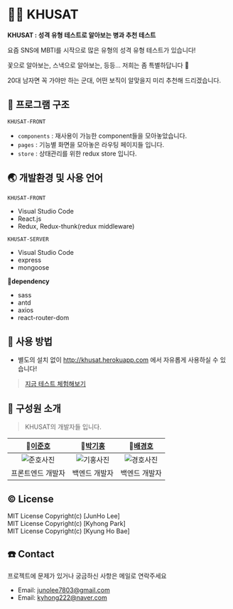 # 👨‍✈️ KHUSAT

**KHUSAT : 성격 유형 테스트로 알아보는 병과 추천 테스트**

요즘 SNS에 MBTI를 시작으로 많은 유형의 성격 유형 테스트가 있습니다!

꽃으로 알아보는, 스낵으로 알아보는,  등등... 저희는 좀 특별하답니다  👏

20대 남자면 꼭 가야만 하는 군대, 어떤 보직이 알맞을지 미리 추천해 드리겠습니다.


## 🔖 프로그램 구조

`KHUSAT-FRONT`

- `components` : 재사용이 가능한 component들을 모아놓았습니다.
- `pages` : 기능별 화면을 모아놓은 라우팅 페이지들 입니다.
- `store` : 상태관리를 위한 redux store 입니다.

## 🌏 개발환경 및 사용 언어

`KHUSAT-FRONT`

- Visual Studio Code
- React.js
- Redux, Redux-thunk(redux middleware)

`KHUSAT-SERVER`

- Visual Studio Code
- express
- mongoose

🌟**dependency**

- sass
- antd
- axios
- react-router-dom

## 🔎 사용 방법

- 별도의 설치 없이 http://khusat.herokuapp.com 에서 자유롭게 사용하실 수 있습니다!

> [지금 테스트 체험해보기](http://khusat.herokuapp.com)

## 👥 구성원 소개

> KHUSAT의 개발자들 입니다.

|🙋[이준호](https://github.com/juno7803)|🙋[박기홍](https://github.com/kyhong222)|🙋[배경호](https://github.com/backdrop9019)|
|:------:|:-----:|:-----:|
|![준호사진](https://khusinsa.s3.amazonaws.com/ljh.JPG)|![기홍사진](https://khusinsa.s3.amazonaws.com/pkh.jpeg)|![경호사진]()|
|프론트엔드 개발자|백엔드 개발자|백엔드 개발자|

## © License
MIT License Copyright(c) [JunHo Lee]   
MIT License Copyright(c) [Kyhong Park]   
MIT License Copyright(c) [Kyung Ho Bae]

## ☎️ Contact
프로젝트에 문제가 있거나 궁금하신 사항은 메일로 연락주세요
- Email: junolee7803@gmail.com 
- Email: kyhong222@naver.com
